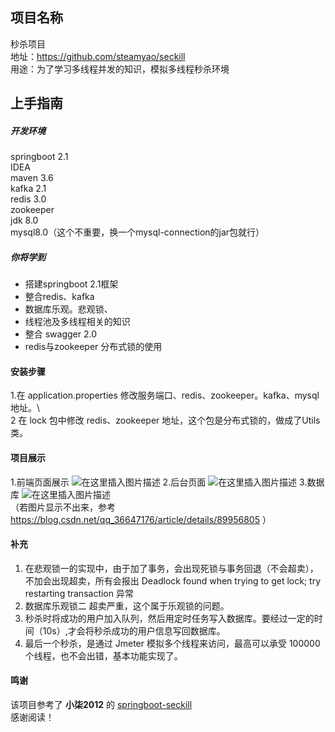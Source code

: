 
## 项目名称
秒杀项目       
地址：https://github.com/steamyao/seckill     
用途：为了学习多线程并发的知识，模拟多线程秒杀环境    
## 上手指南
##### 开发环境
springboot 2.1   
IDEA   
maven 3.6   
kafka 2.1   
redis 3.0   
zookeeper    
jdk 8.0    
mysql8.0（这个不重要，换一个mysql-connection的jar包就行）  
##### 你将学到
+ 搭建springboot 2.1框架
+ 整合redis、kafka
+ 数据库乐观。悲观锁、
+ 线程池及多线程相关的知识
+ 整合 swagger 2.0
+ redis与zookeeper 分布式锁的使用


#### 安装步骤
1.在 application.properties 修改服务端口、redis、zookeeper。kafka、mysql地址。\        
2 在 lock 包中修改 redis、zookeeper 地址，这个包是分布式锁的，做成了Utils类。       
   
#### 项目展示
1.前端页面展示
![在这里插入图片描述](https://img-blog.csdnimg.cn/20190508194336891.png?x-oss-process=image/watermark,type_ZmFuZ3poZW5naGVpdGk,shadow_10,text_aHR0cHM6Ly9ibG9nLmNzZG4ubmV0L3FxXzM2NjQ3MTc2,size_16,color_FFFFFF,t_70)
2.后台页面
![在这里插入图片描述](https://img-blog.csdnimg.cn/20190508194356658.png)
3.数据库
![在这里插入图片描述](https://img-blog.csdnimg.cn/20190724155056597.png)     
（若图片显示不出来，参考 https://blog.csdn.net/qq_36647176/article/details/89956805 ）  
#### 补充
1. 在悲观锁一的实现中，由于加了事务，会出现死锁与事务回退（不会超卖），不加会出现超卖，所有会报出  Deadlock found when trying to get lock; try restarting transaction 异常      
2. 数据库乐观锁二 超卖严重，这个属于乐观锁的问题。     
3. 秒杀时将成功的用户加入队列，然后用定时任务写入数据库。要经过一定的时间（10s）,才会将秒杀成功的用户信息写回数据库。
4. 最后一个秒杀，是通过 Jmeter 模拟多个线程来访问，最高可以承受 100000 个线程，也不会出错，基本功能实现了。   
#### 鸣谢   
该项目参考了 **小柒2012** 的 [springboot-seckill](https://gitee.com/52itstyle/spring-boot-seckill)\
感谢阅读！  

